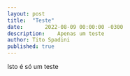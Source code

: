 ```yaml
---
layout:	post
title: 	"Teste"
date:		2022-08-09 00:00:00 -0300
description:	Apenas um teste
author:	Tito Spadini
published: true
---
```


Isto é só um teste
